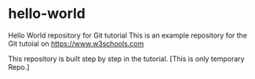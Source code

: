 # hello-world
Hello World repository for Git tutorial
This is an example repository for the Git tutoial on https://www.w3schools.com

This repository is built step by step in the tutorial.
[This is only temporary Repo.]

